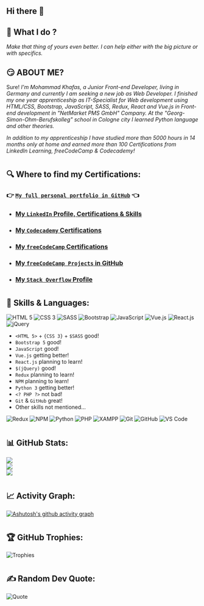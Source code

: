 ## Hi there 👋

## 🔭 What I do ? 
_Make that thing of yours even better. I can help either with the big picture or with specifics._

## 😏 ABOUT ME?
Sure!
_I'm Mohammad Khafas, a Junior Front-end Developer, living in Germany and currently I am seeking a new job as Web Developer.
I finished my one year apprenticeship as IT-Specialist for Web development using HTML/CSS, Bootstrap, JavaScript, SASS, Redux, React and Vue.js in Front-end development in "NetMarket PMS GmbH" Company. At the "Georg-Simon-Ohm-Berufskolleg" school in Cologne city I learned Python language and other theories._

_In addition to my apprenticeship I have studied more than 5000 hours in 14 months only at home and earned more than 100 Certifications from LinkedIn Learning, freeCodeCamp & Codecademy!_

#

## 🔍 Where to find my Certifications:
### :point_right: [`My full personal portfolio in GitHub`](https://github.com/hoodaddeveloper/My-Personal-Portfolio) :point_left:
- ### [My `LinkedIn` Profile, Certifications & Skills](https://www.linkedin.com/in/hoodaddeveloper/details/certifications)
- ### [My `Codecademy` Certifications](https://www.codecademy.com/learn)
- ### [My `freeCodeCamp` Certifications](https://www.freecodecamp.org/hoodaddeveloper)
- ### [My `freeCodeCamp Projects` in GitHub](https://github.com/hoodaddeveloper/freeCodeCamp-Certification-Progress)
- ### [My `Stack Overflow` Profile](https://stackoverflow.com/users/19003964/mohammad-khafas)

#

## 👯 Skills & Languages:
![HTML 5](https://img.shields.io/badge/HTML5-E34F26?style=for-the-badge&logo=html5&logoColor=white)
![CSS 3](https://img.shields.io/badge/CSS3-1572B6?style=for-the-badge&logo=css3&logoColor=white)
![SASS](https://img.shields.io/badge/Sass-CC6699?style=for-the-badge&logo=sass&logoColor=white)
![Bootstrap](https://img.shields.io/badge/Bootstrap-563D7C?style=for-the-badge&logo=bootstrap&logoColor=white)
![JavaScript](https://img.shields.io/badge/JavaScript-323330?style=for-the-badge&logo=javascript&logoColor=F7DF1E)
![Vue.js](https://img.shields.io/badge/Vue.js-35495E?style=for-the-badge&logo=vue.js&logoColor=4FC08D)
![React.js](https://img.shields.io/badge/React-20232A?style=for-the-badge&logo=react&logoColor=61DAFB)
![jQuery](https://img.shields.io/badge/jQuery-0769AD?style=for-the-badge&logo=jquery&logoColor=white)

- `<HTML 5>` + `{CSS 3}` + `$SASS` good!
- `Bootstrap 5` good!
- `JavaScript` good!
- `Vue.js` getting better!
- `React.js` planning to learn!
- `$(jQuery)` good!
- `Redux` planning to learn!
- `NPM` planning to learn!
- `Python 3` getting better!
- `<? PHP ?>` not bad!
- `Git` & `GitHub` great!
- Other skills not mentioned...

![Redux](https://img.shields.io/badge/Redux-593D88?style=for-the-badge&logo=redux&logoColor=white)
![NPM](https://img.shields.io/badge/npm-CB3837?style=for-the-badge&logo=npm&logoColor=white)
![Python](https://img.shields.io/badge/Python-FFD43B?style=for-the-badge&logo=python&logoColor=blue)
![PHP](https://img.shields.io/badge/PHP-777BB4?style=for-the-badge&logo=php&logoColor=white)
![XAMPP](https://img.shields.io/badge/Xampp-F37623?style=for-the-badge&logo=xampp&logoColor=white)
![Git](https://img.shields.io/badge/GIT-E44C30?style=for-the-badge&logo=git&logoColor=white)
![GitHub](https://img.shields.io/badge/GitHub-100000?style=for-the-badge&logo=github&logoColor=white)
![VS Code](https://img.shields.io/badge/Visual_Studio_Code-0078D4?style=for-the-badge&logo=visual%20studio%20code&logoColor=white)

#

## 📊 GitHub Stats:
![](https://github-readme-stats.vercel.app/api?username=hoodaddeveloper&theme=tokyonight&hide_border=false&include_all_commits=true&count_private=true)<br/>
![](https://github-readme-streak-stats.herokuapp.com/?user=hoodaddeveloper&theme=tokyonight&hide_border=false)<br/>
![](https://github-readme-stats.vercel.app/api/top-langs/?username=hoodaddeveloper&theme=tokyonight&hide_border=false&include_all_commits=true&count_private=true&layout=compact)

#

## 📈 Activity Graph:
[![Ashutosh's github activity graph](https://activity-graph.herokuapp.com/graph?username=hoodaddeveloper&theme=react-dark)](https://github.com/ashutosh00710/github-readme-activity-graph)

#

## 🏆 GitHub Trophies:
![Trophies](https://github-profile-trophy.vercel.app/?username=hoodaddeveloper&theme=tokyonight&no-frame=false&no-bg=false&margin-w=4)

#

## ✍️ Random Dev Quote:
![Quote](https://quotes-github-readme.vercel.app/api?type=horizontal&theme=tokyonight)
